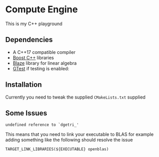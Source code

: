 # Compute Engine

This is my C++ playground

## Dependencies

- A C++17 compatible compiler
- <a href="https://www.boost.org/">Boost C++</a> libraries
- <a href="https://bitbucket.org/blaze-lib/blaze/wiki/browse/">Blaze</a> library for linear algebra 
- <a href="https://github.com/google/googletest">GTest</a> if testing is enabled: 


## Installation

Currently you need to tweak the supplied ```CMakeLists.txt``` supplied

## Some Issues

```
undefined reference to `dgetri_'
```

This means that you need to link your executable to BLAS for example adding something like
the following should resolve the issue

```
TARGET_LINK_LIBRARIES(${EXECUTABLE} openblas)

``` 
